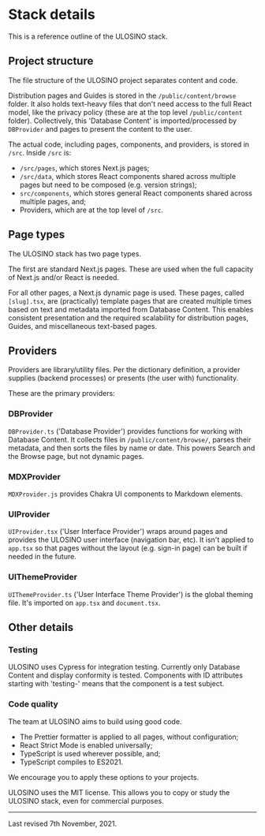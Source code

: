 # Stack details

This is a reference outline of the ULOSINO stack.

## Project structure

The file structure of the ULOSINO project separates content and code.

Distribution pages and Guides is stored in the `/public/content/browse` folder. It also holds text-heavy files that don't need access to the full React model, like the privacy policy (these are at the top level `/public/content` folder). Collectively, this 'Database Content' is imported/processed by `DBProvider` and pages to present the content to the user.

The actual code, including pages, components, and providers, is stored in `/src`. Inside `/src` is:

- `/src/pages`, which stores Next.js pages;
- `/src/data`, which stores React components shared across multiple pages but need to be composed (e.g. version strings);
- `src/components`, which stores general React components shared across multiple pages, and;
- Providers, which are at the top level of `/src`.

## Page types

The ULOSINO stack has two page types.

The first are standard Next.js pages. These are used when the full capacity of Next.js and/or React is needed.

For all other pages, a Next.js dynamic page is used. These pages, called `[slug].tsx`, are (practically) template pages that are created multiple times based on text and metadata imported from Database Content. This enables consistent presentation and the required scalability for distribution pages, Guides, and miscellaneous text-based pages.

## Providers

Providers are library/utility files. Per the dictionary definition, a provider supplies (backend processes) or presents (the user with) functionality.

These are the primary providers:

### DBProvider

`DBProvider.ts` ('Database Provider') provides functions for working with Database Content. It collects files in `/public/content/browse/`, parses their metadata, and then sorts the files by name or date. This powers Search and the Browse page, but not dynamic pages.

### MDXProvider

`MDXProvider.js` provides Chakra UI components to Markdown elements.

### UIProvider

`UIProvider.tsx` ('User Interface Provider') wraps around pages and provides the ULOSINO user interface (navigation bar, etc). It isn't applied to `app.tsx` so that pages without the layout (e.g. sign-in page) can be built if needed in the future.

### UIThemeProvider

`UIThemeProvider.ts` ('User Interface Theme Provider') is the global theming file. It's imported on `app.tsx` and `document.tsx`.

## Other details

### Testing

ULOSINO uses Cypress for integration testing. Currently only Database Content and display conformity is tested. Components with ID attributes starting with 'testing-' means that the component is a test subject.

### Code quality

The team at ULOSINO aims to build using good code.

- The Prettier formatter is applied to all pages, without configuration;
- React Strict Mode is enabled universally;
- TypeScript is used wherever possible, and;
- TypeScript compiles to ES2021.

We encourage you to apply these options to your projects.

ULOSINO uses the MIT license. This allows you to copy or study the ULOSINO stack, even for commercial purposes.

---

Last revised 7th November, 2021.

